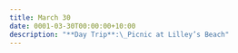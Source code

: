 ```yaml
---
title: March 30
date: 0001-03-30T00:00:00+10:00
description: "**Day Trip**:\_Picnic at Lilley’s Beach"
---
```


